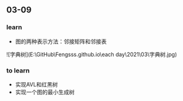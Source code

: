 ## 03-09



### learn

<ul>
    <li>图的两种表示方法：邻接矩阵和邻接表</li>
</ul>







![字典树](E:\GitHub\Fengsss.github.io\each day\2021\03\字典树.jpg)

### to learn



<ul>
    <li>实现AVL和红黑树</li>
   	<li>实现一个图的最小生成树</li>
</ul>

